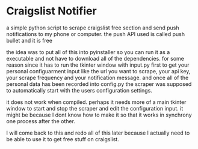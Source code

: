 # Craigslist Notifier
a simple python script to scrape craigslist free section and send push notifications to my phone or computer. the push API used is called push bullet and it is free

the idea was to put all of this into pyinstaller so you can run it as a executable and not have to download all of the dependencies. for some reason since it has to run the tkinter window with input.py first to get your personal configuarment input like the url you want to scrape, your api key, your scrape frequency and your notification message. and once all of the personal data has been recorded into config.py the scraper was supposed to automatically start with the users configuration settings.

it does not work when compiled. perhaps it needs more of a main tkinter window to start and stop the scraper and edit the configuration input. it might be because I dont know how to make it so that it works in synchrony one process after the other.

I will come back to this and redo all of this later because I actually need to be able to use it to get free stuff on craigslist.
